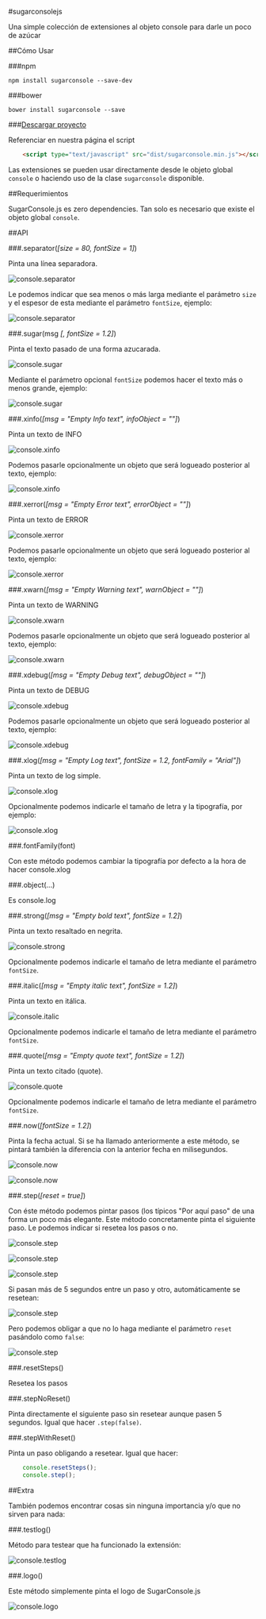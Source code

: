 #sugarconsolejs

Una simple colección de extensiones al objeto console para darle un poco de azúcar

##Cómo Usar

###npm

`npm install sugarconsole --save-dev`

###bower

`bower install sugarconsole --save`

###[Descargar proyecto](https://github.com/lmfresneda/sugarconsolejs/archive/master.zip "Descargar proyecto")

Referenciar en nuestra página el script 

```html
	<script type="text/javascript" src="dist/sugarconsole.min.js"></script>
```

Las extensiones se pueden usar directamente desde le objeto global `console` o haciendo uso de la clase `sugarconsole` disponible.

##Requerimientos

SugarConsole.js es zero dependencies. Tan solo es necesario que existe el objeto global `console`.

##API

###.separator(*[size = 80, fontSize = 1]*)

Pinta una línea separadora.

![console.separator](img/console_separator.jpg)

Le podemos indicar que sea menos o más larga mediante el parámetro `size` y el espesor de esta mediante el parámetro `fontSize`, ejemplo:

![console.separator](img/console_separator2.jpg)

###.sugar(msg *[, fontSize = 1.2]*)

Pinta el texto pasado de una forma azucarada.

![console.sugar](img/console_sugar.jpg)

Mediante el parámetro opcional `fontSize` podemos hacer el texto más o menos grande, ejemplo:

![console.sugar](img/console_sugar2.jpg)

###.xinfo(*[msg = "Empty Info text", infoObject = ""]*)

Pinta un texto de INFO

![console.xinfo](img/console_xinfo.jpg)

Podemos pasarle opcionalmente un objeto que será logueado posterior al texto, ejemplo:

![console.xinfo](img/console_xinfo2.jpg)

###.xerror(*[msg = "Empty Error text", errorObject = ""]*)

Pinta un texto de ERROR

![console.xerror](img/console_xerror.jpg)

Podemos pasarle opcionalmente un objeto que será logueado posterior al texto, ejemplo:

![console.xerror](img/console_xerror2.jpg)

###.xwarn(*[msg = "Empty Warning text", warnObject = ""]*)

Pinta un texto de WARNING

![console.xwarn](img/console_xwarn.jpg)

Podemos pasarle opcionalmente un objeto que será logueado posterior al texto, ejemplo:

![console.xwarn](img/console_xwarn2.jpg)

###.xdebug(*[msg = "Empty Debug text", debugObject = ""]*)

Pinta un texto de DEBUG

![console.xdebug](img/console_xdebug.jpg)

Podemos pasarle opcionalmente un objeto que será logueado posterior al texto, ejemplo:

![console.xdebug](img/console_xdebug2.jpg)

###.xlog(*[msg = "Empty Log text", fontSize = 1.2, fontFamily = "Arial"]*)

Pinta un texto de log simple.

![console.xlog](img/console_xlog.jpg)

Opcionalmente podemos indicarle el tamaño de letra y la tipografía, por ejemplo:

![console.xlog](img/console_xlog2.jpg)

###.fontFamily(font)

Con este método podemos cambiar la tipografía por defecto a la hora de hacer console.xlog

###.object(...)

Es console.log

###.strong(*[msg = "Empty bold text", fontSize = 1.2]*)

Pinta un texto resaltado en negrita.

![console.strong](img/console_strong.jpg)

Opcionalmente podemos indicarle el tamaño de letra mediante el parámetro `fontSize`.

###.italic(*[msg = "Empty italic text", fontSize = 1.2]*)

Pinta un texto en itálica.

![console.italic](img/console_italic.jpg)

Opcionalmente podemos indicarle el tamaño de letra mediante el parámetro `fontSize`.

###.quote(*[msg = "Empty quote text", fontSize = 1.2]*)

Pinta un texto citado (quote).

![console.quote](img/console_quote.jpg)

Opcionalmente podemos indicarle el tamaño de letra mediante el parámetro `fontSize`.

###.now(*[fontSize = 1.2]*)

Pinta la fecha actual. Si se ha llamado anteriormente a este método, se pintará también la diferencia con la anterior fecha en milisegundos.

![console.now](img/console_now.jpg)

![console.now](img/console_now2.jpg)

###.step(*[reset = true]*)

Con éste método podemos pintar pasos (los típicos "Por aquí paso" de una forma un poco más elegante. Este método concretamente pinta el siguiente paso. Le podemos indicar si resetea los pasos o no.

![console.step](img/console_step1.jpg) 

![console.step](img/console_step2.jpg)

![console.step](img/console_step3.jpg)

Si pasan más de 5 segundos entre un paso y otro, automáticamente se resetean:

![console.step](img/console_step4.jpg)

Pero podemos obligar a que no lo haga mediante el parámetro `reset` pasándolo como `false`:

![console.step](img/console_step5.jpg)

###.resetSteps()

Resetea los pasos

###.stepNoReset()

Pinta directamente el siguiente paso sin resetear aunque pasen 5 segundos. Igual que hacer `.step(false)`.

###.stepWithReset()

Pinta un paso obligando a resetear. Igual que hacer:

```javascript
	console.resetSteps();
	console.step();
```

##Extra

También podemos encontrar cosas sin ninguna importancia y/o que no sirven para nada:

###.testlog()

Método para testear que ha funcionado la extensión:

![console.testlog](img/console_testLog.jpg)

###.logo()

Este método simplemente pinta el logo de SugarConsole.js

![console.logo](img/console_logo.jpg)
